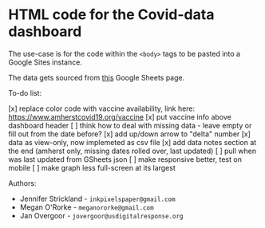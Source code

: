 
# HTML code for the Covid-data dashboard

The use-case is for the code within the `<body>` tags to be pasted into a Google Sites instance.

The data gets sourced from [this](https://docs.google.com/spreadsheets/d/16YiakYsj_PkZjN6PSnY-6xhUDBjEH4hWkcQQPIcxV3w) Google Sheets page.


To-do list:

[x] replace color code with vaccine availability, link here: https://www.amherstcovid19.org/vaccine
[x] put vaccine info above dashboard header
[ ] think how to deal with missing data - leave empty or fill out from the date before?
[x] add up/down arrow to "delta" number
[x] data as view-only, now implemeted as csv file 
[x] add data notes section at the end (amherst only, missing dates rolled over, last updated)
[ ] pull when was last updated from GSheets json
[ ] make responsive better, test on mobile
[ ] make graph less full-screen at its largest

Authors:

* Jennifer Strickland - `inkpixelspaper@gmail.com`
* Megan O'Rorke - `meganororke@gmail.com`
* Jan Overgoor - `jovergoor@usdigitalresponse.org`
